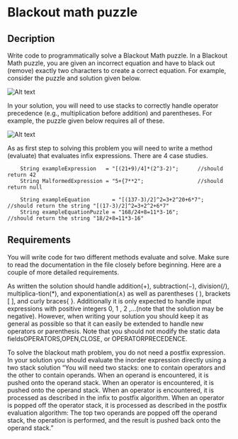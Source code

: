# Blackout math puzzle

## Decription

Write code to programmatically solve a Blackout Math puzzle. In a Blackout Math puzzle, you are given an incorrect equation and have to black out (remove) exactly two characters to create a correct equation. For example, consider the puzzle and solution given below.

![Alt text](https://github.com/lavivien-ds-algo/stackBlackoutMath/blob/master/blackout-math.jpg?raw=true "Title")

In your solution, you will need to use stacks to correctly handle operator precedence (e.g., multiplication before addition) and parentheses. For example, the puzzle given below requires all of these.

![Alt text](https://github.com/lavivien-ds-algo/stackBlackoutMath/blob/master/blackout-math2.jpg?raw=true "Title")

As as first step to solving this problem you will need to write a method (evaluate) that evaluates infix expressions. There are 4 case studies.

        String exampleExpression   = "[(21+9)/4]*(2^3-2)";      //should return 42
        String MalformedExpression = "5+{7**2";                 //should return null

        String exampleEquation       = "[(137-3)/2]^2=3+2^20+6*7"; //should return the string "[(17-3)/2]^2=3+2^2+6*7"
        String exampleEquationPuzzle = "168/24+8=11*3-16";         //should return the string "18/2+8=11*3-16"

## Requirements

You will write code for two different methods evaluate and solve. Make sure to read the documentation in the file closely before beginning. Here are a couple of more detailed requirements.

As written the solution should handle addition(+), subtraction(−), division(/), multiplica-tion(*), and exponentiation(∧) as well as parentheses ( ), brackets [ ], and curly braces{ }. Additionally it is only expected to handle input expressions with positive integers 0, 1 , 2 ,...(note that the solution may be negative). However, when writing your solution you should keep it as general as possible so that it can easily be extended to handle new operators or parenthesis. Note that you should not modify the static data fieldsOPERATORS,OPEN,CLOSE, or OPERATORPRECEDENCE.

To solve the blackout math problem, you do not need a postfix expression. In your solution you should evaluate the inorder expression directly using a two stack solution “You will need two stacks: one to contain operators and the other to contain operands. When an operand is encountered, it is pushed onto the operand stack. When an operator is encountered, it is pushed onto the operand stack. When an operator is encountered, it is processed as described in the infix to postfix algorithm. When an operator is popped off the operator stack, it is processed as described in the postfix evaluation algorithm: The top two operands are popped off the operand stack, the operation is performed, and the result is pushed back onto the operand stack.”







